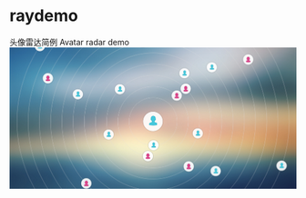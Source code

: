 # raydemo
头像雷达简例
Avatar radar demo
![image](https://github.com/Raymondry/raydemo/blob/master/AvatarRadar/demo.png)
